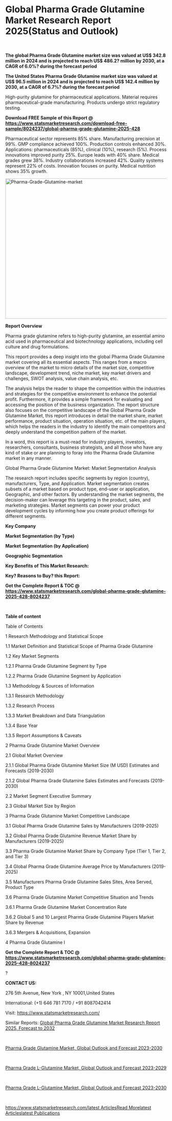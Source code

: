 <h1>Global Pharma Grade Glutamine Market Research Report 2025(Status and Outlook)</h1><br/><p><strong>The global Pharma Grade Glutamine market size was valued at US$ 342.8 million in 2024 and is projected to reach US$ 486.2? million by 2030, at a <strong>CAGR</strong> of 6.0%? during the forecast period</strong></p>
 
 
 
 <p><strong>The United States Pharma Grade Glutamine market size was valued at US$ 96.5 million in 2024 and is projected to reach US$ 142.4 million by 2030, at a <strong>CAGR</strong> of 6.7%? during the forecast period</strong></p>
 
 
 
 <p>High-purity glutamine for pharmaceutical applications. Material requires pharmaceutical-grade manufacturing. Products undergo strict regulatory testing.</p>
 
 
 
 <p><strong>Download FREE Sample of this Report @ <a href="https://www.statsmarketresearch.com/download-free-sample/8024237/global-pharma-grade-glutamine-2025-428">https://www.statsmarketresearch.com/download-free-sample/8024237/global-pharma-grade-glutamine-2025-428</a></strong></p>
 
 
 
 <p>Pharmaceutical sector represents 85% share. Manufacturing precision at 99%. GMP compliance achieved 100%. Production controls enhanced 30%. Applications: pharmaceuticals (85%), clinical (10%), research (5%). Process innovations improved purity 25%. Europe leads with 40% share. Medical grades grew 38%. Industry collaborations increased 42%. Quality systems represent 22% of costs. Innovation focuses on purity. Medical nutrition shows 35% growth.</p>
 
 
 
 <p><img alt="Pharma-Grade-Glutamine-market" src="https://www.grandresearchstore.com/assets/report-images/Pharma_Grade_Glutamine_market_1.png" style="width: 730px; height: 438px;" /></p>
 
 
 
 <p><strong>Report Overview</strong></p>
 
 
 
 <p>Pharma grade glutamine refers to high-purity glutamine, an essential amino acid used in pharmaceutical and biotechnology applications, including cell culture and drug formulations.</p>
 
 
 
 <p>This report provides a deep insight into the global Pharma Grade Glutamine market covering all its essential aspects. This ranges from a macro overview of the market to micro details of the market size, competitive landscape, development trend, niche market, key market drivers and challenges, SWOT analysis, value chain analysis, etc.</p>
 
 
 
 <p>The analysis helps the reader to shape the competition within the industries and strategies for the competitive environment to enhance the potential profit. Furthermore, it provides a simple framework for evaluating and accessing the position of the business organization. The report structure also focuses on the competitive landscape of the Global Pharma Grade Glutamine Market, this report introduces in detail the market share, market performance, product situation, operation situation, etc. of the main players, which helps the readers in the industry to identify the main competitors and deeply understand the competition pattern of the market.</p>
 
 
 
 <p>In a word, this report is a must-read for industry players, investors, researchers, consultants, business strategists, and all those who have any kind of stake or are planning to foray into the Pharma Grade Glutamine market in any manner.</p>
 
 
 
 <p>Global Pharma Grade Glutamine Market: Market Segmentation Analysis</p>
 
 
 
 <p>The research report includes specific segments by region (country), manufacturers, Type, and Application. Market segmentation creates subsets of a market based on product type, end-user or application, Geographic, and other factors. By understanding the market segments, the decision-maker can leverage this targeting in the product, sales, and marketing strategies. Market segments can power your product development cycles by informing how you create product offerings for different segments.</p>
 
 
 
 <p><strong>Key Company</strong></p>
 
 
 
 <p><strong>Market Segmentation (by Type)</strong></p>
 
 
 
 <p><strong>Market Segmentation (<strong>by Application</strong>)</strong></p>
 
 
 
 <p><strong>Geographic Segmentation</strong></p>
 
 
 
 <p><strong>Key Benefits of This Market Research:</strong></p>
 
 
 
 <p><strong>Key? <strong>Reasons to Buy</strong>? this Report:</strong></p>
 
 
 
 <div><b>Get the Complete Report & TOC @ <a href="https://www.statsmarketresearch.com/global-pharma-grade-glutamine-2025-428-8024237">https://www.statsmarketresearch.com/global-pharma-grade-glutamine-2025-428-8024237</a></b></div>
 
 
 
 <p><br />
 
 <b>Table of content</b></p>
 
 
 
 <p>Table of Contents<br />
 
 1 Research Methodology and Statistical Scope<br />
 
 1.1 Market Definition and Statistical Scope of Pharma Grade Glutamine<br />
 
 1.2 Key Market Segments<br />
 
 1.2.1 Pharma Grade Glutamine Segment by Type<br />
 
 1.2.2 Pharma Grade Glutamine Segment by Application<br />
 
 1.3 Methodology & Sources of Information<br />
 
 1.3.1 Research Methodology<br />
 
 1.3.2 Research Process<br />
 
 1.3.3 Market Breakdown and Data Triangulation<br />
 
 1.3.4 Base Year<br />
 
 1.3.5 Report Assumptions & Caveats<br />
 
 2 Pharma Grade Glutamine Market Overview<br />
 
 2.1 Global Market Overview<br />
 
 2.1.1 Global Pharma Grade Glutamine Market Size (M USD) Estimates and Forecasts (2019-2030)<br />
 
 2.1.2 Global Pharma Grade Glutamine Sales Estimates and Forecasts (2019-2030)<br />
 
 2.2 Market Segment Executive Summary<br />
 
 2.3 Global Market Size by Region<br />
 
 3 Pharma Grade Glutamine Market Competitive Landscape<br />
 
 3.1 Global Pharma Grade Glutamine Sales by Manufacturers (2019-2025)<br />
 
 3.2 Global Pharma Grade Glutamine Revenue Market Share by Manufacturers (2019-2025)<br />
 
 3.3 Pharma Grade Glutamine Market Share by Company Type (Tier 1, Tier 2, and Tier 3)<br />
 
 3.4 Global Pharma Grade Glutamine Average Price by Manufacturers (2019-2025)<br />
 
 3.5 Manufacturers Pharma Grade Glutamine Sales Sites, Area Served, Product Type<br />
 
 3.6 Pharma Grade Glutamine Market Competitive Situation and Trends<br />
 
 3.6.1 Pharma Grade Glutamine Market Concentration Rate<br />
 
 3.6.2 Global 5 and 10 Largest Pharma Grade Glutamine Players Market Share by Revenue<br />
 
 3.6.3 Mergers & Acquisitions, Expansion<br />
 
 4 Pharma Grade Glutamine I</p>
 
 
 
 <div><b>Get the Complete Report & TOC @ <a href="https://www.statsmarketresearch.com/global-pharma-grade-glutamine-2025-428-8024237">https://www.statsmarketresearch.com/global-pharma-grade-glutamine-2025-428-8024237</a></b></div>
 
 
 
 <p>? </p>
 
 
 
 <p><b>CONTACT US:</b><br />
 
 276 5th Avenue, New York , NY 10001,United States<br />
 
 International: (+1) 646 781 7170 / +91 8087042414<br />
 
 Visit: <a href="https://www.statsmarketresearch.com/">https://www.statsmarketresearch.com/</a><br />
 
 Similar Reports: <a href="https://www.statsmarketresearch.com/global-pharma-grade-glutamine-2025-428-8024237">Global Pharma Grade Glutamine Market Research Report 2025, Forecast to 2032</a><br />
 
 <br />
 
 <a href="https://www.statsmarketresearch.com/global-pharma-grade-glutamine-2025-428-8024237">Pharma Grade Glutamine Market, Global Outlook and Forecast 2023-2030</a><br />
 
 <br />
 
 <a href="https://www.statsmarketresearch.com/global-pharma-grade-glutamine-2025-428-8024237">Pharma Grade L-Glutamine Market, Global Outlook and Forecast 2023-2029</a><br />
 
 <br />
 
 <a href="https://www.statsmarketresearch.com/global-pharma-grade-glutamine-2025-428-8024237">Pharma Grade L-Glutamine Market, Global Outlook and Forecast 2023-2030</a><br />
 
 <br />
 
 <a href="https://gyeongbokgung.com">https://www.statsmarketresearch.com/</a><a href="https://hallyeomaritime.com">latest Articles</a><a href="https://jingwansa.com">Read More</a><a href="https://nguoiviet.jp/">latest Articles</a><a href="https://www.intelmarketresearch.com/">latest Publications</a></p>